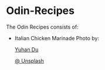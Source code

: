 # Odin-Recipes  

The Odin Recipes consists of:

- Italian Chicken Marinade
    Photo by:
    
    [Yuhan Du](https://unsplash.com/@yuhandu?utm_content=creditCopyText&utm_medium=referral&utm_source=unsplash)

    [@ Unsplash](https://unsplash.com/photos/cooked-food-on-white-ceramic-plate-b94AylTxWqA?utm_content=creditCopyText&utm_medium=referral&utm_source=unsplash)
